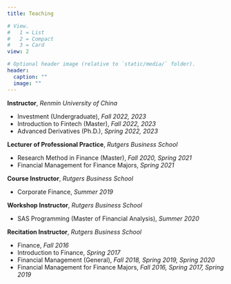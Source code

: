 ```yaml
---
title: Teaching

# View.
#   1 = List
#   2 = Compact
#   3 = Card
view: 2

# Optional header image (relative to `static/media/` folder).
header:
  caption: ""
  image: ""
---
```


**Instructor**, *Renmin University of China*

- Investment (Undergraduate), *Fall 2022, 2023*
- Introduction to Fintech (Master), *Fall 2022, 2023*
- Advanced Derivatives (Ph.D.), *Spring 2022, 2023*


**Lecturer of Professional Practice**, *Rutgers Business School*

- Research Method in Finance (Master), *Fall 2020, Spring 2021*
- Financial Management for Finance Majors, *Spring 2021*


**Course Instructor**, *Rutgers Business School*

- Corporate Finance, *Summer 2019*


**Workshop Instructor**, *Rutgers Business School*

- SAS Programming (Master of Financial Analysis), *Summer 2020*


**Recitation Instructor**, *Rutgers Business School*

- Finance, *Fall 2016*
- Introduction to Finance, *Spring 2017*
- Financial Management (General), *Fall 2018, Spring 2019, Spring 2020*
- Financial Management for Finance Majors, *Fall 2016, Spring 2017, Spring 2019*












